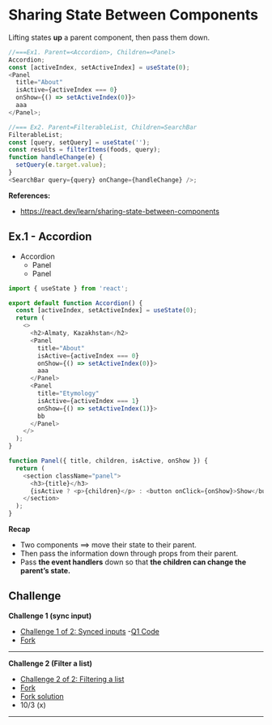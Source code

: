 # Sharing State Between Components

Lifting states **up** a parent component, then pass them down.

```js
//===Ex1. Parent=<Accordion>, Children=<Panel>
Accordion;
const [activeIndex, setActiveIndex] = useState(0);
<Panel
  title="About"
  isActive={activeIndex === 0}
  onShow={() => setActiveIndex(0)}>
  aaa
</Panel>;

//=== Ex2. Parent=FilterableList, Children=SearchBar
FilterableList;
const [query, setQuery] = useState('');
const results = filterItems(foods, query);
function handleChange(e) {
  setQuery(e.target.value);
}
<SearchBar query={query} onChange={handleChange} />;
```

**References:**

- https://react.dev/learn/sharing-state-between-components

## Ex.1 - Accordion

- Accordion
  - Panel
  - Panel

```js
import { useState } from 'react';

export default function Accordion() {
  const [activeIndex, setActiveIndex] = useState(0);
  return (
    <>
      <h2>Almaty, Kazakhstan</h2>
      <Panel
        title="About"
        isActive={activeIndex === 0}
        onShow={() => setActiveIndex(0)}>
        aaa
      </Panel>
      <Panel
        title="Etymology"
        isActive={activeIndex === 1}
        onShow={() => setActiveIndex(1)}>
        bb
      </Panel>
    </>
  );
}

function Panel({ title, children, isActive, onShow }) {
  return (
    <section className="panel">
      <h3>{title}</h3>
      {isActive ? <p>{children}</p> : <button onClick={onShow}>Show</button>}
    </section>
  );
}
```

**Recap**

- Two components ==> move their state to their parent.
- Then pass the information down through props from their parent.
- Pass **the event handlers** down so that **the children can change the parent’s state.**

## Challenge

**Challenge 1 (sync input)**

- [Challenge 1 of 2: Synced inputs](https://react.dev/learn/sharing-state-between-components#synced-inputs) -[Q1 Code](./SharingStateBtwComp/Quiz1/App.js)
- [Fork](https://codesandbox.io/p/sandbox/g5pgdd?file=%2Fsrc%2FApp.js)

<hr />

**Challenge 2 (Filter a list)**

- [Challenge 2 of 2: Filtering a list ](https://react.dev/learn/sharing-state-between-components#filtering-a-list)
- [Fork](https://codesandbox.io/p/sandbox/qmyrll?file=%2Fsrc%2FApp.js)
- [Fork solution](https://codesandbox.io/p/sandbox/58kfgp)
- 10/3 (x)
<hr />
